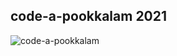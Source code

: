 ## code-a-pookkalam 2021
![code-a-pookkalam](https://user-images.githubusercontent.com/68838221/210166169-3e45eace-6e0e-41e0-a2ca-e4afeafe6e08.png)
